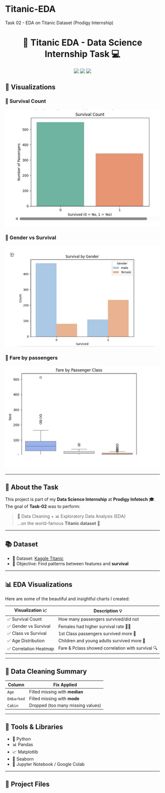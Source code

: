 # Titanic-EDA
Task 02 - EDA on Titanic Dataset (Prodigy Internship)
<h1 align="center">🚢 Titanic EDA - Data Science Internship Task 💻</h1>

<p align="center">
  <img src="https://img.shields.io/badge/Task-02-Exploratory%20Data%20Analysis-blue" />
  <img src="https://img.shields.io/badge/Internship-Prodigy%20Infotech-purple" />
  <img src="https://img.shields.io/badge/Language-Python-yellow" />
</p>

## 📸 Visualizations

### 🔹 Survival Count
![Survival Count](survival_count.png)

### 🔹 Gender vs Survival
![Gender Survival](gender_survival.png)

### 🔹 Fare by passengers 
![ Fare by passengers](class_fare.png)

---

## 🌟 About the Task

This project is part of my **Data Science Internship** at **Prodigy Infotech** 🎓.  
The goal of **Task-02** was to perform:

> 🧹 Data Cleaning + 📊 Exploratory Data Analysis (EDA)  
> ...on the world-famous **Titanic dataset** 🚢

---

## 📚 Dataset

- 📁 Dataset: [Kaggle Titanic](https://www.kaggle.com/c/titanic/data)
- 🎯 Objective: Find patterns between features and **survival**

---

## 📊 EDA Visualizations

Here are some of the beautiful and insightful charts I created:

| Visualization 📈      | Description 💡                          |
|----------------------|------------------------------------------|
| ✅ Survival Count     | How many passengers survived/did not     |
| ✅ Gender vs Survival | Females had higher survival rate 💁‍♀️     |
| ✅ Class vs Survival  | 1st Class passengers survived more 🎩     |
| ✅ Age Distribution   | Children and young adults survived more 👶 |
| ✅ Correlation Heatmap| Fare & Pclass showed correlation with survival 🔍 |

---

## 🧼 Data Cleaning Summary

| Column     | Fix Applied                                  |
|------------|-----------------------------------------------|
| `Age`      | Filled missing with **median**                |
| `Embarked` | Filled missing with **mode**                  |
| `Cabin`    | Dropped (too many missing values)             |

---

## 🧪 Tools & Libraries

- 🐍 Python
- 📊 Pandas
- 📈 Matplotlib
- 🎨 Seaborn
- 🧠 Jupyter Notebook / Google Colab

---

## 📂 Project Files

